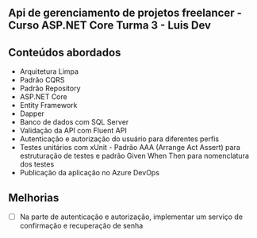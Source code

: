 ## Api de gerenciamento de projetos freelancer - Curso ASP.NET Core Turma 3 - Luis Dev

## Conteúdos abordados
<ul>
  <li> Arquitetura Limpa</li>
  <li> Padrão CQRS</li>
  <li> Padrão Repository</li>
  <li> ASP.NET Core</li>
  <li> Entity Framework</li>
  <li> Dapper</li>
  <li> Banco de dados com SQL Server</li>
  <li> Validação da API com Fluent API</li>
  <li> Autenticação e autorização do usuário para diferentes perfis</li>
  <li> Testes unitários com xUnit - Padrão AAA (Arrange Act Assert) para estruturação de testes e padrão Given When Then para nomenclatura dos testes</li>
  <li> Publicação da aplicação no Azure DevOps</li>
</ul>
  
## Melhorias
- [ ] Na parte de autenticação e autorização, implementar um serviço de confirmação e recuperação de senha
